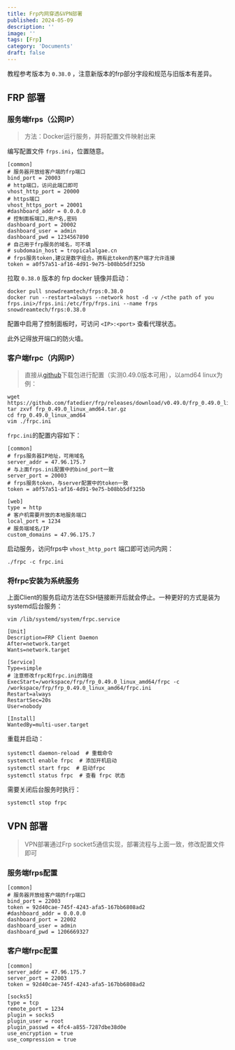 ```yaml
---
title: Frp内网穿透&VPN部署
published: 2024-05-09
description: ''
image: ''
tags: [Frp]
category: 'Documents'
draft: false 
---
```


教程参考版本为 `0.38.0` ，注意新版本的frp部分字段和规范与旧版本有差异。

## FRP 部署 ##

### 服务端frps（公网IP） ###

> 方法：Docker运行服务，并将配置文件映射出来

编写配置文件 `frps.ini`，位置随意。

```
[common]
# 服务器开放给客户端的frp端口
bind_port = 20003
# http端口，访问此端口即可
vhost_http_port = 20000
# https端口
vhost_https_port = 20001
#dashboard_addr = 0.0.0.0
# 控制面板端口,用户名,密码
dashboard_port = 20002
dashboard_user = admin
dashboard_pwd = 1234567890
# 自己用于frp服务的域名，可不填
# subdomain_host = tropicalalgae.cn
# frps服务token,建议是数字组合。拥有此token的客户端才允许连接
token = a0f57a51-af16-4d91-9e75-b08bb5df325b
```

拉取 `0.38.0` 版本的 frp docker 镜像并启动：

```
docker pull snowdreamtech/frps:0.38.0
docker run --restart=always --network host -d -v /<the path of you frps.ini>/frps.ini:/etc/frp/frps.ini --name frps snowdreamtech/frps:0.38.0
```

配置中启用了控制面板时，可访问 `<IP>:<port>` 查看代理状态。

此外记得放开端口的防火墙。

### 客户端frpc（内网IP） ###

> 直接从[github](https://github.com/fatedier/frp/releases)下载包进行配置（实测0.49.0版本可用），以amd64 linux为例：

```
wget https://github.com/fatedier/frp/releases/download/v0.49.0/frp_0.49.0_linux_amd64.tar.gz
tar zxvf frp_0.49.0_linux_amd64.tar.gz 
cd frp_0.49.0_linux_amd64 
vim ./frpc.ini
```

`frpc.ini`的配置内容如下：

```
[common]
# frps服务器IP地址，可用域名
server_addr = 47.96.175.7
# 与上面frps.ini配置中的bind_port一致
server_port = 20003
# frps服务token，与server配置中的token一致
token = a0f57a51-af16-4d91-9e75-b08bb5df325b

[web]
type = http
# 客户机需要开放的本地服务端口
local_port = 1234
# 服务端域名/IP
custom_domains = 47.96.175.7
```

启动服务，访问frps中 `vhost_http_port` 端口即可访问内网：

```
./frpc -c frpc.ini
```

### 将frpc安装为系统服务 ###

上面Client的服务启动方法在SSH链接断开后就会停止。一种更好的方式是装为systemd后台服务：

```
vim /lib/systemd/system/frpc.service
```

```
[Unit]  
Description=FRP Client Daemon  
After=network.target  
Wants=network.target  
  
[Service]  
Type=simple  
# 注意修改frpc和frpc.ini的路径
ExecStart=/workspace/frp/frp_0.49.0_linux_amd64/frpc -c /workspace/frp/frp_0.49.0_linux_amd64/frpc.ini  
Restart=always  
RestartSec=20s  
User=nobody  
  
[Install]  
WantedBy=multi-user.target  
```

重载并启动：

```
systemctl daemon-reload  # 重载命令
systemctl enable frpc  # 添加开机启动
systemctl start frpc  # 启动frpc
systemctl status frpc  # 查看 frpc 状态
```

需要关闭后台服务时执行：

```
systemctl stop frpc
```



## VPN 部署 ##

> VPN部署通过Frp socket5通信实现，部署流程与上面一致，修改配置文件即可

### 服务端frps配置 ###

```
[common]
# 服务器开放给客户端的frp端口
bind_port = 22003
token = 92d40cae-745f-4243-afa5-167bb6808ad2
#dashboard_addr = 0.0.0.0
dashboard_port = 22002
dashboard_user = admin
dashboard_pwd = 1206669327
```

### 客户端frpc配置

```
[common]
server_addr = 47.96.175.7
server_port = 22003
token = 92d40cae-745f-4243-afa5-167bb6808ad2

[socks5]
type = tcp
remote_port = 1234
plugin = socks5
plugin_user = root
plugin_passwd = 4fc4-a855-7287dbe38d0e
use_encryption = true
use_compression = true
```

